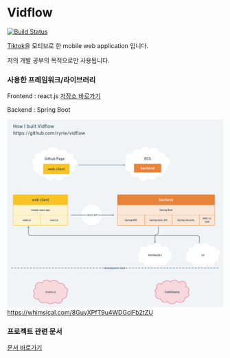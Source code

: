 # Vidflow 

[![Build Status](https://travis-ci.org/ryrie/vidflow.svg?branch=master)](https://travis-ci.org/ryrie/vidflow)

[Tiktok](www.tiktok.com)을 모티브로 한 mobile web application 입니다.

저의 개발 공부의 목적으로만 사용됩니다. 

### 사용한 프레임워크/라이브러리

Frontend : react.js [저장소 바로가기](www.github.com/ryrie/vidflow-web)

Backend : Spring Boot



![](docs/architecture.png)https://whimsical.com/8GuyXPfT9u4WDGciFb2tZU

### 프로젝트 관련 문서

[문서 바로가기](docs/Index.adoc)

